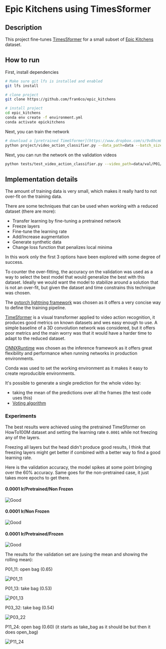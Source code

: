 # Epic Kitchens using TimesSformer 

 
## Description   
This project fine-tunes [TimesSformer](https://github.com/facebookresearch/TimeSformer) for a small subset of [Epic Kitchens](http://epic-kitchens.github.io) dataset.

## How to run   
First, install dependencies
```bash
# Make sure git lfs is installed and enabled
git lfs install

# clone project   
git clone https://github.com/fran6co/epic_kitchens

# install project   
cd epic_kitchens
conda env create -f environment.yml
conda activate epickitchens

 ```   
 Next, you can train the network
 ```bash
# download a [pretrained TimeSformer](https://www.dropbox.com/s/9v8hcm88b9tc6ff/TimeSformer_divST_8x32_224_HowTo100M.pyth?dl=0), it works without it as well but it will produce better results 
python project/video_action_classifier.py --data_path=data --batch_size=1 --max_epochs=50 --log_every_n_steps=13 --num_classes=2 --checkpoint=TimeSformer_divST_8x32_224_HowTo100M.pyth    
```
 Next, you can run the network on the validation videos
 ```bash
python tests/test_video_action_classifier.py --video_path=data/val/P01/P01_11 --onnx=lightning_logs/version_0/checkpoints/epoch=17-step=233.onnx --class_names_path=data/class_names.json
```

## Implementation details

The amount of training data is very small, which makes it really hard to not over-fit on the training data.

There are some techniques that can be used when working with a reduced dataset (there are more):
 - Transfer learning by fine-tuning a pretrained network
 - Freeze layers
 - Fine-tune the learning rate
 - Add/Increase augmentation
 - Generate synthetic data
 - Change loss function that penalizes local minima

In this work only the first 3 options have been explored with some degree of success.

To counter the over-fitting, the accuracy on the validation was used as a way to select the best model that would generalize the best with this dataset.
Ideally we would want the model to stabilize around a solution that is not an over-fit, but given the dataset and time constrains this technique was chosen.

The [pytorch lightning framework](https://www.pytorchlightning.ai/) was chosen as it offers a very concise way to define the training pipeline.

[TimeSformer](https://github.com/facebookresearch/TimeSformer) is a visual transformer applied to video action recognition, it produces good metrics on known datasets and wes easy enough to use.
A simple baseline of a 3D convolution network was considered, but it offers poor metrics and the main worry was that it would have a harder time to adapt to the reduced dataset.

[ONNXRuntime](https://onnxruntime.ai/) was chosen as the inference framework as it offers great flexibility and performance when running networks in production environments.

Conda was used to set the working environment as it makes it easy to create reproducible environments.

It's possible to generate a single prediction for the whole video by:
- taking the mean of the predictions over all the frames (the test code uses this)
- [Voting algorithm](https://en.wikipedia.org/wiki/Boyer%E2%80%93Moore_majority_vote_algorithm)


### Experiments

The best results were achieved using the pretrained TimeSformer on HowTo100M dataset and setting the learning rate `0.0001` while not freezing any of the layers.

Freezing all layers but the head didn't produce good results, I think that freezing layers might get better if combined with a better way to find a good learning rate.

Here is the validation accuracy, the model spikes at some point bringing over the 60% accuracy. Same goes for the non-pretrained case, it just takes more epochs to get there.

#### 0.0001 lr/Pretrained/Non Frozen

![Good](assets/good.png?raw=true "Good")

#### 0.0001 lr/Non Frozen

![Good](assets/non-pretrained.png?raw=true "Good")

#### 0.0001 lr/Pretrained/Frozen

![Good](assets/frozen.png?raw=true "Good")

The results for the validation set are (using the mean and showing the rolling mean):

P01_11: open bag (0.65)

![P01_11](assets/P01_11.gif?raw=true "P01_11")

P01_13: take bag (0.53)

![P01_13](assets/P01_13.gif?raw=true "P01_11")

P03_32: take bag (0.54)

![P03_22](assets/P03_22.gif?raw=true "P01_11")

P11_24: open bag (0.60) (it starts as take_bag as it should be but then it does open_bag)

![P11_24](assets/P11_24.gif?raw=true "P01_11")